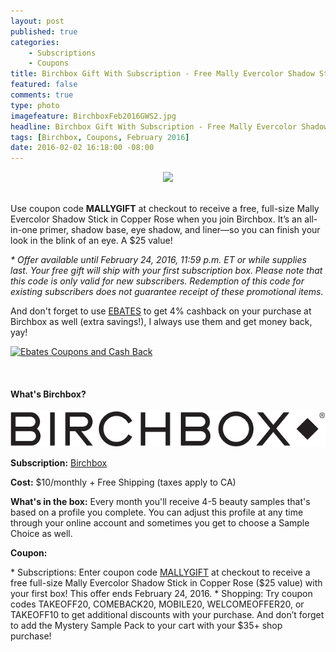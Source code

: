 ```yaml
---
layout: post
published: true
categories: 
    - Subscriptions
    - Coupons
title: Birchbox Gift With Subscription - Free Mally Evercolor Shadow Stick!
featured: false
comments: true
type: photo
imagefeature: BirchboxFeb2016GWS2.jpg
headline: Birchbox Gift With Subscription - Free Mally Evercolor Shadow Stick!
tags: [Birchbox, Coupons, February 2016]
date: 2016-02-02 16:18:00 -08:00
---
```


<center><a href="https://www.birchbox.com/invite/whatsupmailbox" target="_blank">
<img src="/images/BirchboxFeb2016GWS.png" border="0" style="border:none;max-width:100%;" />
</a></center>

<br>

<p>Use coupon code <b>MALLYGIFT</b> at checkout to receive a free, full-size Mally Evercolor Shadow Stick in Copper Rose when you join Birchbox. It’s an all-in-one primer, shadow base, eye shadow, and liner—so you can finish your look in the blink of an eye. A $25 value!</p>

<p><i>* Offer available until February 24, 2016, 11:59 p.m. ET or while supplies last. Your free gift will ship with your first subscription box. Please note that this code is only valid for new subscribers. Redemption of this code for existing subscribers does not guarantee receipt of these promotional items.</i></p>

<p>And don't forget to use <a href="http://www.ebates.com/rf.do?referrerid=nFbj2DqrCN%2BpB5AWKzmAFQ%3D%3D&eeid=30337" target="_blank">EBATES</a> to get 4% cashback on your purchase at Birchbox as well (extra savings!), I always use them and get money back, yay!</p>

<a href='http://www.ebates.com/rf.do?referrerid=nFbj2DqrCN%2BpB5AWKzmAFQ%3D%3D&eeid=28585' target='_blank' rel='nofollow'><img src='http://www.ebates.com/referral/2012/global_files/images/ebates_logo.png' alt='Ebates Coupons and Cash Back' height='31' width='171' border='0'/></a>

<br>

<H4>What's Birchbox?</H4>

<center><a href="https://www.birchbox.com/invite/whatsupmailbox" target="_blank">
<img src="/images/BirchboxLogo.png" border="0" style="border:none;max-width:100%;" alt="Birchbox!" />
</a></center>

<p><b>Subscription:</b> <a href="https://www.birchbox.com/invite/whatsupmailbox" target="_blank">Birchbox</a></p>
<p><b>Cost:</b> $10/monthly + Free Shipping (taxes apply to CA)</p>
<p><b>What's in the box:</b> Every month you'll receive 4-5 beauty samples that's based on a profile you complete. You can adjust this profile at any time through your online account and sometimes you get to choose a Sample Choice as well.</p>
<p><b>Coupon:</b></p>
* Subscriptions: Enter coupon code <a href="https://www.birchbox.com/invite/whatsupmailbox" target="_blank">MALLYGIFT</a> at checkout to receive a free full-size Mally Evercolor Shadow Stick in Copper Rose ($25 value) with your first box! This offer ends February 24, 2016.
* Shopping: Try coupon codes TAKEOFF20, COMEBACK20, MOBILE20, WELCOMEOFFER20, or TAKEOFF10 to get additional discounts with your purchase. And don’t forget to add the Mystery Sample Pack to your cart with your $35+ shop purchase!
